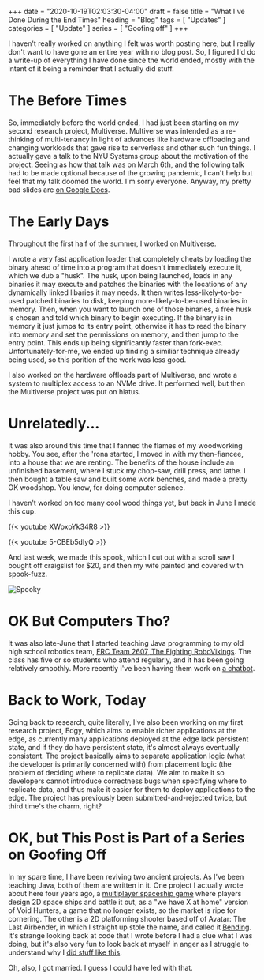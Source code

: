 +++
date = "2020-10-19T02:03:30-04:00"
draft = false
title = "What I've Done During the End Times"
heading = "Blog"
tags = [ "Updates" ]
categories = [ "Update" ]
series = [ "Goofing off" ]
+++

I haven't really worked on anything I felt was worth posting here, but I
really don't want to have gone an entire year with no blog post. So, I
figured I'd do a write-up of everything I have done since the world ended,
mostly with the intent of it being a reminder that I actually did stuff.

<!--more-->

# The Before Times

So, immediately before the world ended, I had just been starting on my second
research project, Multiverse. Multiverse was intended as a re-thinking of
multi-tenancy in light of advances like hardware offloading and changing
workloads that gave rise to serverless and other such fun things. 
I actually gave a talk to the NYU Systems group about the motivation of the
project. Seeing as how that talk was on March 6th, and the following talk had
to be made optional because of the growing pandemic, I can't help but feel
that my talk doomed the world. I'm sorry everyone. Anyway,
my pretty bad slides are [on Google Docs](https://docs.google.com/presentation/d/1ppd5ObniuZb1kuopj2t_2ixL1ezy4gi5SffoALpB9Qw/edit?usp=sharing).

# The Early Days

Throughout the first half of the summer, I worked on Multiverse.

I wrote a
very fast application loader that completely cheats by loading the binary
ahead of time into a program that doesn't immediately execute it, which we
dub a "husk". The husk, upon being launched, loads in any binaries it may
execute and patches the binaries with the locations of any dynamically
linked libaries it may needs. It then writes less-likely-to-be-used
patched binaries to disk, keeping more-likely-to-be-used binaries in memory.
Then, when you want to launch one of those binaries, a free husk is chosen
and told which binary to begin executing. If the binary is in memory
it just jumps to its entry point, otherwise it has to read the binary
into memory and set the permissions on memory, and then jump to the
entry point. This ends up being significantly faster than fork-exec.
Unfortunately-for-me, we ended up finding a similiar technique already
being used, so this porition of the work was less good.

I also worked on the hardware offloads part of Multiverse, and wrote
a system to multiplex access to an NVMe drive. It performed well, but
then the Multiverse project was put on hiatus.

# Unrelatedly...

It was also around this time that I fanned the flames of my woodworking
hobby. You see, after the 'rona started, I moved in with my then-fiancee,
into a house that we are renting. The benefits of the house include an
unfinished basement, where I stuck my chop-saw, drill press, and lathe.
I then bought a table saw and built some work benches, and made a pretty
OK woodshop. You know, for doing computer science.

I haven't worked on too many cool wood things yet, but back in June I made this cup.

{{< youtube XWpxoYk34R8 >}}

{{< youtube 5-CBEb5dIyQ >}}

And last week, we made this spook, which I cut out with a scroll saw I bought
off craigslist for $20, and then my wife painted and covered with spook-fuzz.

![Spooky](spook.jpg)

# OK But Computers Tho?

It was also late-June that I started teaching Java programming to my old
high school robotics team, [FRC Team 2607, The Fighting RoboVikings](https://robovikings.com).
The class has five or so students who attend regularly, and it has been going
relatively smoothly. More recently I've been having them work on 
[a chatbot](https://github.com/JohnathonNow/FRC2607_DiscordBot).

# Back to Work, Today

Going back to research, quite literally, I've also been working on my first
research project, Edgy, which aims to enable richer applications at the
edge, as currently many applications deployed at the edge lack persistent
state, and if they do have persistent state, it's almost always eventually
consistent. The project basically aims to separate application logic (what the
developer is primarily concerned with) from placement logic (the problem
of deciding where to replicate data). We aim to make it so developers
cannot introduce correctness bugs when specifying where to replicate data,
and thus make it easier for them to deploy applications to the edge.
The project has previously been submitted-and-rejected twice, but
third time's the charm, right?

# OK, but This Post is Part of a Series on Goofing Off

In my spare time, I have been reviving two ancient projects. As I've been
teaching Java, both of them are written in it. One project I actually wrote
about here four years ago, a [multiplayer spaceship game](https://johnwesthoff.com/projects/vrremake/)
where players design 2D space ships and battle it out, as a "we have X at
home" version of Void Hunters, a game that no longer exists, so the market
is ripe for cornering. The other is a 2D platforming shooter based off of
Avatar: The Last Airbender, in which I straight up stole the name, and
called it [Bending](https://github.com/JohnathonNow/Bending). It's strange
looking back at code that I wrote before I had a clue what I was doing, but
it's also very fun to look back at myself in anger as I struggle to understand
why I [did stuff like this](https://github.com/JohnathonNow/Bending/blob/ffe1d99d19247da9a883c3d1dc56d9e0cd250958/src/main/java/com/johnwesthoff/bending/Client.java#L1951-L1966).

Oh, also, I got married. I guess I could have led with that.
